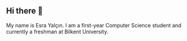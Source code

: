 ## Hi there 👋
My name is Esra Yalçın. I am a first-year Computer Science student and currently a freshman at Bilkent University.
